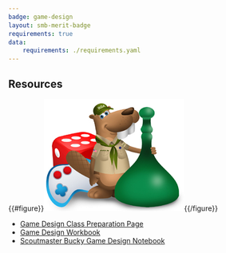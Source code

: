 ```yaml
---
badge: game-design
layout: smb-merit-badge
requirements: true
data:
    requirements: ./requirements.yaml
---
```


## Resources

{{#figure}}<img src="game-design-bucky.jpg" class="W(100%)" />{{/figure}}
* [Game Design Class Preparation Page](game-design-cpp.pdf)
* [Game Design Workbook](game-design-workbook.pdf)
* [Scoutmaster Bucky Game Design Notebook](scoutmaster-bucky-game-design-notebook.pdf)
